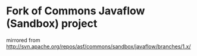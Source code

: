 Fork of Commons Javaflow (Sandbox) project
==========================

mirrored from http://svn.apache.org/repos/asf/commons/sandbox/javaflow/branches/1.x/